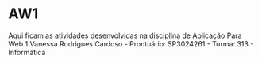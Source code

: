 # AW1
Aqui ficam as atividades desenvolvidas na disciplina de Aplicação Para Web 1
Vanessa Rodrigues Cardoso - Prontuário: SP3024261 - Turma: 313 - Informática
